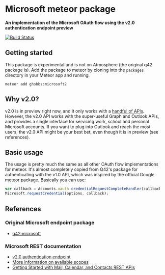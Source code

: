 # Microsoft meteor package
__An implementation of the Microsoft OAuth flow using the v2.0 authentication endpoint preview__

[![Build Status][travis-image]][travis-url]

## Getting started

This package is experimental and is not on Atmosphere (the original q42 package is). Add the package to meteor by cloning into the `packages` directory in your Meteor app and running.
```
meteor add ghobbs:microsoft2
```

## Why v2.0?

v2.0 is in preview right now, and it only works with a [handful of APIs](https://msdn.microsoft.com/en-us/office/office365/howto/authenticate-office-365-apis-using-v2). However, the v2.0 API works with the super-useful Graph and Outlook APIs, and provides a single interface for servicing work, school and personal Microsoft accounts. If you want to plug into Outlook and reach the most users, the v2.0 API might be your best bet, even though it is in preview (see references).

## Basic usage

The usage is pretty much the same as all other OAuth flow implementations for meteor. It's almost completely copied from Q42's package for authenticating with the v1.0 API, which was inspired by the official Google meteor package.
Basically you can use:

```javascript
var callback = Accounts.oauth.credentialRequestCompleteHandler(callback);
Microsoft.requestCredential(options, callback);
```


## References

### Original Microsoft endpoint package

* [q42:microsoft](https://github.com/Q42/meteor-microsoft)

### Microsoft REST documentation

* [v2.0 authentication endpoint](https://msdn.microsoft.com/en-us/office/office365/howto/authenticate-office-365-apis-using-v2)
* [More information on available scopes](https://azure.microsoft.com/en-us/documentation/articles/active-directory-v2-scopes/)
* [Getting Started with Mail, Calendar, and Contacts REST APIs](https://dev.outlook.com/restapi/getstarted)

[travis-url]: https://travis-ci.org/gwhobbs/meteor-microsoft
[travis-image]: http://img.shields.io/travis/gwhobbs/meteor-microsoft.svg
